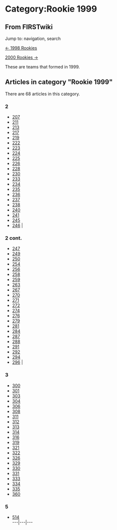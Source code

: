 # Category:Rookie 1999

## From FIRSTwiki

Jump to: navigation, search

[<- 1998 Rookies](Category:Rookie_1998 "Category:Rookie 1998")

[2000 Rookies ->](Category:Rookie_2000 "Category:Rookie 2000")

These are teams that formed in 1999.

## Articles in category "Rookie 1999"

There are 68 articles in this category.

### 2

- [207](207 "207")
- [211](211 "211")
- [213](213 "213")
- [217](217 "217")
- [219](219 "219")
- [222](222 "222")
- [223](223 "223")
- [224](224 "224")
- [225](225 "225")
- [226](226 "226")
- [228](228 "228")
- [230](230 "230")
- [233](233 "233")
- [234](234 "234")
- [235](235 "235")
- [236](236 "236")
- [237](237 "237")
- [238](238 "238")
- [240](240 "240")
- [241](241 "241")
- [245](245 "245")
- [246](246 "246") |

### 2 cont.

- [247](247 "247")
- [249](249 "249")
- [250](250 "250")
- [254](254 "254")
- [256](256 "256")
- [258](258 "258")
- [259](259 "259")
- [263](263 "263")
- [267](267 "267")
- [270](270 "270")
- [271](271 "271")
- [272](272 "272")
- [274](274 "274")
- [276](276 "276")
- [279](279 "279")
- [281](281 "281")
- [284](284 "284")
- [287](287 "287")
- [288](288 "288")
- [291](291 "291")
- [292](292 "292")
- [294](294 "294")
- [296](296 "296") |

### 3

- [300](300 "300")
- [301](301 "301")
- [303](303 "303")
- [304](304 "304")
- [306](306 "306")
- [308](308 "308")
- [311](311 "311")
- [312](312 "312")
- [313](313 "313")
- [314](314 "314")
- [316](316 "316")
- [319](319 "319")
- [321](321 "321")
- [322](322 "322")
- [326](326 "326")
- [329](329 "329")
- [330](330 "330")
- [331](331 "331")
- [333](333 "333")
- [334](334 "334")
- [335](335 "335")
- [360](360 "360")

### 5

- [514](514 "514")<br>
  ---|---|---
